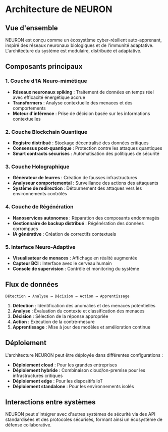 # Architecture de NEURON

## Vue d'ensemble

NEURON est conçu comme un écosystème cyber-résilient auto-apprenant, inspiré des réseaux neuronaux biologiques et de l'immunité adaptative. L'architecture du système est modulaire, distribuée et adaptative.

## Composants principaux

### 1. Couche d'IA Neuro-mimétique

- **Réseaux neuronaux spiking** : Traitement de données en temps réel avec efficacité énergétique accrue
- **Transformers** : Analyse contextuelle des menaces et des comportements
- **Moteur d'inférence** : Prise de décision basée sur les informations contextuelles

### 2. Couche Blockchain Quantique

- **Registre distribué** : Stockage décentralisé des données critiques
- **Consensus post-quantique** : Protection contre les attaques quantiques
- **Smart contracts sécurisés** : Automatisation des politiques de sécurité

### 3. Couche Holographique

- **Générateur de leurres** : Création de fausses infrastructures
- **Analyseur comportemental** : Surveillance des actions des attaquants
- **Système de redirection** : Détournement des attaques vers les environnements contrôlés

### 4. Couche de Régénération

- **Nanoservices autonomes** : Réparation des composants endommagés
- **Gestionnaire de backup distribué** : Régénération des données corrompues
- **IA générative** : Création de correctifs contextuels

### 5. Interface Neuro-Adaptive

- **Visualisateur de menaces** : Affichage en réalité augmentée
- **Capteur BCI** : Interface avec le cerveau humain
- **Console de supervision** : Contrôle et monitoring du système

## Flux de données

```
Détection → Analyse → Décision → Action → Apprentissage
```

1. **Détection** : Identification des anomalies et des menaces potentielles
2. **Analyse** : Évaluation du contexte et classification des menaces
3. **Décision** : Sélection de la réponse appropriée
4. **Action** : Exécution de la contre-mesure
5. **Apprentissage** : Mise à jour des modèles et amélioration continue

## Déploiement

L'architecture NEURON peut être déployée dans différentes configurations :

- **Déploiement cloud** : Pour les grandes entreprises
- **Déploiement hybride** : Combinaison cloud/on-premise pour les infrastructures critiques
- **Déploiement edge** : Pour les dispositifs IoT
- **Déploiement standalone** : Pour les environnements isolés

## Interactions entre systèmes

NEURON peut s'intégrer avec d'autres systèmes de sécurité via des API standardisées et des protocoles sécurisés, formant ainsi un écosystème de défense collaborative.
